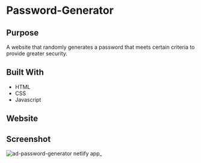 # Password-Generator

## Purpose
A website that randomly generates a password that meets certain criteria to provide greater security.

## Built With
* HTML
* CSS
* Javascript

## Website

## Screenshot
![ad-password-generator netlify app_](https://user-images.githubusercontent.com/103084529/169917009-f72403b0-cb77-44d0-8a56-de8570ee032f.png)
